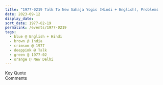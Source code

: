 ```yaml
---
title: "1977-0219 Talk To New Sahaja Yogis (Hindi + English), Problems from Fake Gurus, New Delhi, India"
date: 2023-09-12
display_date: 
sort_date: 1977-02-19
permalink: /events/1977-0219
tags:
  - blue @ English + Hindi
  - brown @ India
  - crimson @ 1977
  - deeppink @ Talk
  - green @ 1977-02
  - orange @ New Delhi
---
```


<wave-list>
  <list-title color="green" width="75">Key Quote</list-title>
  <list-item color="BlanchedAlmond"  width="200"></list-item>
  <list-item color="Lavender"></list-item>
  <list-item color="BlanchedAlmond"></list-item>
</wave-list>

<br>

<wave-list>
  <list-title color="green" width="75">Comments</list-title>
  <list-item color="BlanchedAlmond"  width="200"></list-item>
  <list-item color="Lavender"></list-item>
  <list-item color="BlanchedAlmond"></list-item>
</wave-list>